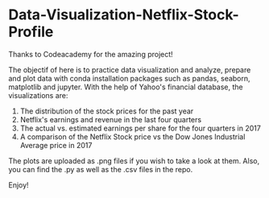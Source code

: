 # Data-Visualization-Netflix-Stock-Profile

Thanks to Codeacademy for the amazing project!

The objectif of here is to practice data visualization and analyze, prepare and plot data with conda installation packages such as pandas, seaborn, matplotlib and jupyter.
With the help of Yahoo's financial database, the visualizations are:

 1. The distribution of the stock prices for the past year
 2. Netflix's earnings and revenue in the last four quarters
 3. The actual vs. estimated earnings per share for the four quarters in 2017
 4. A comparison of the Netflix Stock price vs the Dow Jones Industrial Average price in 2017 
 
The plots are uploaded as .png files if you wish to take a look at them. Also, you can find the .py as well as the .csv files in the repo.
 
Enjoy!

